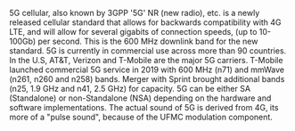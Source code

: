 5G cellular, also known by 3GPP '5G' NR (new radio), etc. is a newly released cellular standard that allows for backwards compatibility with 4G LTE, and will allow for several gigabits of connection speeds, (up to 10-100Gb) per second. This is the 600 MHz downlink band for the new standard. 5G is currently in commercial use across more than 90 countries. In the U.S, AT&T, Verizon and T-Mobile are the major 5G carriers. T-Mobile launched commercial 5G service in 2019 with 600 MHz (n71) and mmWave (n261, n260 and n258) bands. Merger with Sprint brought additional bands (n25, 1.9 GHz and n41, 2.5 GHz) for capacity. 5G can be either SA (Standalone) or non-Standalone (NSA) depending on the hardware and software implementations. The actual sound of 5G is derived from 4G, its more of a "pulse sound", because of the UFMC modulation component.